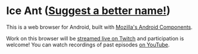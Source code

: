 # Ice Ant ([Suggest a better name!](https://github.com/pocmo/iceant/issues/1))

This is a web browser for Android, built with [Mozilla's Android Components](https://github.com/mozilla-mobile/android-components).

Work on this browser will be [streamed live on Twitch](https://www.twitch.tv/thepocmo) and participation is welcome! You can watch recordings of past episodes [on YouTube](https://www.youtube.com/playlist?list=PLRJ4pSIA9DGtamE77FNiLj_TZkAFS9OSb).
